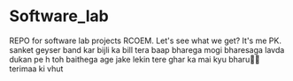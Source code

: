 # Software_lab
REPO for software lab projects RCOEM.
Let's see what we get?
It's me PK.
sanket geyser band kar
bijli ka bill tera baap bharega
mogi bharesaga  lavda dukan pe h toh baithega age jake
lekin tere ghar ka mai kyu bharu🌚🌚
terimaa ki vhut

